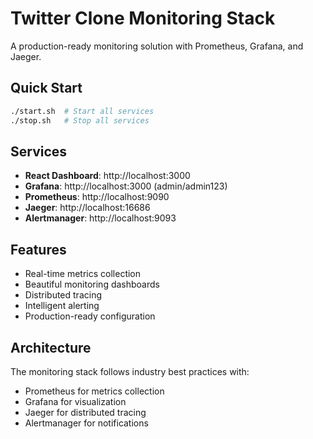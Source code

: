 # Twitter Clone Monitoring Stack

A production-ready monitoring solution with Prometheus, Grafana, and Jaeger.

## Quick Start

```bash
./start.sh  # Start all services
./stop.sh   # Stop all services
```

## Services

- **React Dashboard**: http://localhost:3000
- **Grafana**: http://localhost:3000 (admin/admin123)
- **Prometheus**: http://localhost:9090
- **Jaeger**: http://localhost:16686
- **Alertmanager**: http://localhost:9093

## Features

- Real-time metrics collection
- Beautiful monitoring dashboards
- Distributed tracing
- Intelligent alerting
- Production-ready configuration

## Architecture

The monitoring stack follows industry best practices with:
- Prometheus for metrics collection
- Grafana for visualization
- Jaeger for distributed tracing
- Alertmanager for notifications
